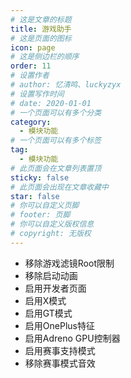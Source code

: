 ```yaml
---
# 这是文章的标题
title: 游戏助手
# 这是页面的图标
icon: page
# 这是侧边栏的顺序
order: 11
# 设置作者
# author: 忆清鸣、luckyzyx
# 设置写作时间
# date: 2020-01-01
# 一个页面可以有多个分类
category:
  - 模块功能
# 一个页面可以有多个标签
tag:
  - 模块功能
# 此页面会在文章列表置顶
sticky: false
# 此页面会出现在文章收藏中
star: false
# 你可以自定义页脚
# footer: 页脚
# 你可以自定义版权信息
# copyright: 无版权
---
```


- 移除游戏滤镜Root限制
- 移除启动动画
- 启用开发者页面
- 启用X模式
- 启用GT模式
- 启用OnePlus特征
- 启用Adreno GPU控制器
- 启用赛事支持模式
- 移除赛事模式音效